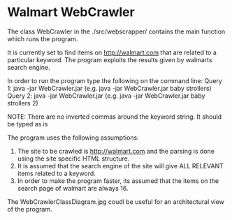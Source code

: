 Walmart WebCrawler
==========

The class WebCrawler in the ./src/webscrapper/ contains the main function which runs the program.

It is currently set to find items on http://walmart.com that are related to a particular keyword.
The program exploits the results given by walmarts search engine.

In order to run the program type the following on the command line:
Query 1: java -jar WebCrawler.jar <keyword> (e.g. java -jar WebCrawler.jar baby strollers)
Query 2: java -jar WebCrawler.jar <keyword> <page number> (e.g. java -jar WebCrawler.jar baby strollers 2)

NOTE: There are no inverted commas around the keyword string. It should be typed as is  

The program uses the following assumptions:
1. The site to be crawled is http://walmart.com and the parsing is done using the site specific HTML structure.
2. It is assumed that the search engine of the site will give ALL RELEVANT items related to a keyword.
3. In order to make the program faster, its assumed that the items on the search page of walmart are always 16.

The WebCrawlerClassDiagram.jpg coudl be useful for an architectural view of the program. 



